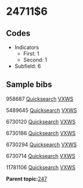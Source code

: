 # 24711$6

## Codes

-   Indicators
    -   First: 1
    -   Second: 1
-   Subfield: 6

## Sample bibs

958687 [Quicksearch](https://search.library.yale.edu/catalog/958687) [VXWS](http://prodorbis.library.yale.edu:7014/vxws/GetHoldingsService?bibId=958687)

5489645 [Quicksearch](https://search.library.yale.edu/catalog/5489645) [VXWS](http://prodorbis.library.yale.edu:7014/vxws/GetHoldingsService?bibId=5489645)

6730120 [Quicksearch](https://search.library.yale.edu/catalog/6730120) [VXWS](http://prodorbis.library.yale.edu:7014/vxws/GetHoldingsService?bibId=6730120)

6730186 [Quicksearch](https://search.library.yale.edu/catalog/6730186) [VXWS](http://prodorbis.library.yale.edu:7014/vxws/GetHoldingsService?bibId=6730186)

6730294 [Quicksearch](https://search.library.yale.edu/catalog/6730294) [VXWS](http://prodorbis.library.yale.edu:7014/vxws/GetHoldingsService?bibId=6730294)

6730714 [Quicksearch](https://search.library.yale.edu/catalog/6730714) [VXWS](http://prodorbis.library.yale.edu:7014/vxws/GetHoldingsService?bibId=6730714)

11781106 [Quicksearch](https://search.library.yale.edu/catalog/11781106) [VXWS](http://prodorbis.library.yale.edu:7014/vxws/GetHoldingsService?bibId=11781106)

**Parent topic:**[247](../../tags/247/247.md)

